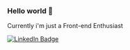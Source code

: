 ### Hello world 👋
<p> Currently i'm just a Front-end Enthusiast<p>
<p><a href="https://www.linkedin.com/in/joao-pedro-b180171aa/"><img src="https://img.shields.io/badge/-@joaopedro-0077B5?style=flat-square&amp;labelColor=0077B5&amp;logo=LinkedIn&amp;link=https://www.linkedin.com/in/joao-pedro-b180171aa/" alt="LinkedIn Badge"></a>
